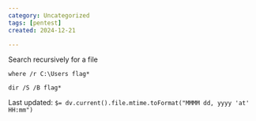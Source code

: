 ```yaml
---
category: Uncategorized
tags: [pentest]
created: 2024-12-21

---
```

Search recursively for a file
```command prompt - windows
where /r C:\Users flag*
```

```command prompt - windows
dir /S /B flag*
```


Last updated: `$= dv.current().file.mtime.toFormat("MMMM dd, yyyy 'at' HH:mm")`
